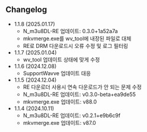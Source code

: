 ## Changelog
- 1.1.8 (2025.01.17)
  - N_m3u8DL-RE 업데이트: 0.3.0+1a52a7a
  - mkvmerge.exe를 wv_tool에 내장된 파일로 대체
  - RE로 DRM 다운로드시 오류 수정 및 로그 필터링
- 1.1.7 (2025.01.04)
  - wv_tool 업데이트 상태에 맞게 수정
- 1.1.6 (2024.12.08)
  - SupportWavve 업데이트 대응
- 1.1.5 (2024.12.04)
  - RE 다운로더 사용시 연속 다운로드가 안 되는 문제 수정
  - N_m3u8DL-RE 업데이트: v0.3.0-beta+ea9de55
  - mkvmerge.exe 업데이트: v88.0
- 1.1.4 (2024.10.11)
  - N_m3u8DL-RE 업데이트: v0.2.1+e9b6c9f
  - mkvmerge.exe 업데이트: v87.0
